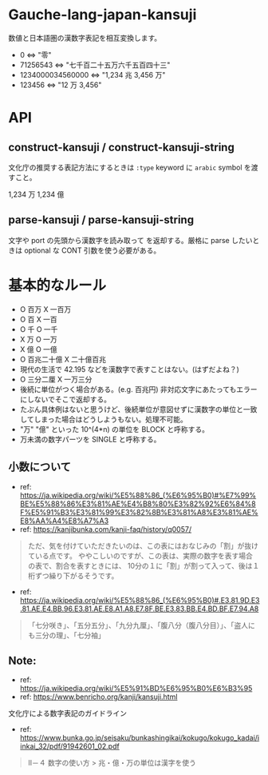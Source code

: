 # Gauche-lang-japan-kansuji

数値と日本語圏の漢数字表記を相互変換します。

- 0 <=> "零"
- 71256543 <=> "七千百二十五万六千五百四十三"
- 1234000034560000 <=> "1,234 兆 3,456 万"
- 123456 <=> "12 万 3,456"

# API

## construct-kansuji / construct-kansuji-string

文化庁の推奨する表記方法にするときは `:type` keyword に `arabic` symbol を渡すこと。

1,234 万
1,234 億

## parse-kansuji / parse-kansuji-string

文字や port の先頭から漢数字を読み取って <number> を返却する。厳格に parse したいときは optional な CONT 引数を使う必要がある。

# 基本的なルール

- O 百万 X 一百万
- O 百   X 一百
- O 千 O 一千
- X 万 O 一万
- X 億 O 一億
- O 百兆二十億 X 二十億百兆
- 現代の生活で 42.195 などを漢数字で表すことはない。(はずだよね？)
- O 三分二厘 X 一万三分
- 後続に単位がつく場合がある。(e.g. 百兆円) 非対応文字にあたってもエラーにしないでそこで返却する。
- たぶん具体例はないと思うけど、後続単位が意図せずに漢数字の単位と一致してしまった場合はどうしようもない。処理不可能。
- "万" "億" といった 10^(4*n) の単位を BLOCK と呼称する。
- 万未満の数字パーツを SINGLE と呼称する。

## 小数について

- ref: https://ja.wikipedia.org/wiki/%E5%88%86_(%E6%95%B0)#%E7%99%BE%E5%88%86%E3%81%AE%E4%B8%80%E3%82%92%E6%84%8F%E5%91%B3%E3%81%99%E3%82%8B%E3%81%A8%E3%81%AE%E8%AA%A4%E8%A7%A3
- ref: https://kanjibunka.com/kanji-faq/history/q0057/

> ただ、気を付けていただきたいのは、この表にはおなじみの「割」が抜けている点です。
> ややこしいのですが、この表は、実際の数字を表す場合の表で、割合を表すときには、
> 10分の１に「割」が割って入って、後は１桁ずつ繰り下がるそうです。

- ref: https://ja.wikipedia.org/wiki/%E5%88%86_(%E6%95%B0)#.E3.81.9D.E3.81.AE.E4.BB.96.E3.81.AE.E8.A1.A8.E7.8F.BE.E3.83.BB.E4.BD.BF.E7.94.A8

> 「七分咲き」、「五分五分」、「九分九厘」、「腹八分（腹八分目）」、「盗人にも三分の理」、「七分袖」

## Note:

- ref: https://ja.wikipedia.org/wiki/%E5%91%BD%E6%95%B0%E6%B3%95
- ref: https://www.benricho.org/kanji/kansuji.html

文化庁による数字表記のガイドライン

- ref: https://www.bunka.go.jp/seisaku/bunkashingikai/kokugo/kokugo_kadai/iinkai_32/pdf/91942601_02.pdf

> Ⅱ－４ 数字の使い方 > 兆・億・万の単位は漢字を使う
